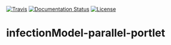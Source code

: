 [![Travis](http://img.shields.io/travis/csgf/infectionModel-parallel-portlet/master.png)](https://travis-ci.org/csgf/infectionModel-parallel-portlet)
[![Documentation Status](https://readthedocs.org/projects/csgf/badge/?version=latest)](http://csgf.readthedocs.org)
[![License](https://img.shields.io/github/license/csgf/infectionModel-parallel-portlet.svg?style?flat)](http://www.apache.org/licenses/LICENSE-2.0.txt)

# infectionModel-parallel-portlet

